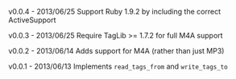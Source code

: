 v0.0.4  - 2013/06/25 Support Ruby 1.9.2 by including the correct ActiveSupport

v0.0.3  - 2013/06/25 Require TagLib >= 1.7.2 for full M4A support

v0.0.2  - 2013/06/14 Adds support for M4A (rather than just MP3)

v0.0.1  - 2013/06/13 Implements `read_tags_from` and `write_tags_to`